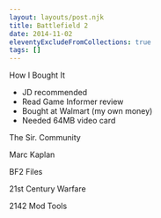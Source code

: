 ```yaml
---
layout: layouts/post.njk
title: Battlefield 2
date: 2014-11-02
eleventyExcludeFromCollections: true
tags: []
---
```


How I Bought It

* JD recommended
* Read Game Informer review
* Bought at Walmart (my own money)
* Needed 64MB video card

The Sir. Community

Marc Kaplan

BF2 Files

21st Century Warfare

2142 Mod Tools
